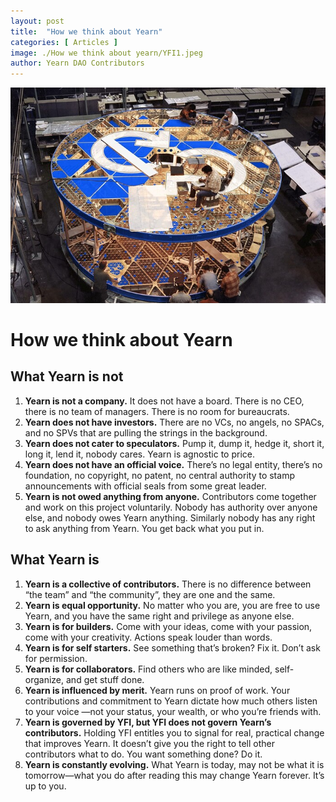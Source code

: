 ```yaml
---
layout: post
title:  "How we think about Yearn"
categories: [ Articles ]
image: ./How we think about yearn/YFI1.jpeg
author: Yearn DAO Contributors
---
```


![](YFI1.jpeg)
# How we think about Yearn

## What Yearn is not

1. **Yearn is not a company.** It does not have a board. There is no CEO, there is no team of managers. There is no room for bureaucrats.
2. **Yearn does not have investors.** There are no VCs, no angels, no SPACs, and no SPVs that are pulling the strings in the background.
3. **Yearn does not cater to speculators.** Pump it, dump it, hedge it, short it, long it, lend it, nobody cares. Yearn is agnostic to price.
4. **Yearn does not have an official voice.** There’s no legal entity, there’s no foundation, no copyright, no patent, no central authority to stamp announcements with official seals from some great leader.
5. **Yearn is not owed anything from anyone.** Contributors come together and work on this project voluntarily. Nobody has authority over anyone else, and nobody owes Yearn anything. Similarly nobody has any right to ask anything from Yearn. You get back what you put in.

## What Yearn is

1. **Yearn is a collective of contributors.** There is no difference between “the team” and “the community”, they are one and the same.
2. **Yearn is equal opportunity.** No matter who you are, you are free to use Yearn, and you have the same right and privilege as anyone else.
3. **Yearn is for builders.** Come with your ideas, come with your passion, come with your creativity. Actions speak louder than words.
4. **Yearn is for self starters.** See something that’s broken? Fix it. Don’t ask for permission.
5. **Yearn is for collaborators.** Find others who are like minded, self-organize, and get stuff done.
6. **Yearn is influenced by merit.** Yearn runs on proof of work. Your contributions and commitment to Yearn dictate how much others listen to your voice —not your status, your wealth, or who you’re friends with.
7. **Yearn is governed by YFI, but YFI does not govern Yearn’s contributors.** Holding YFI entitles you to signal for real, practical change that improves Yearn. It doesn’t give you the right to tell other contributors what to do. You want something done? Do it.
8. **Yearn is constantly evolving.** What Yearn is today, may not be what it is tomorrow—what you do after reading this may change Yearn forever. It’s up to you.
